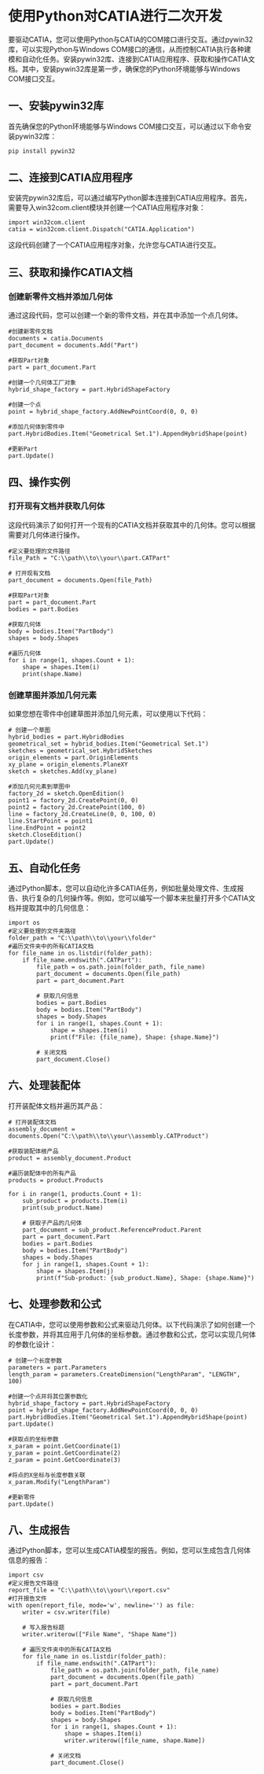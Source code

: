 # 使用Python对CATIA进行二次开发

要驱动CATIA，您可以使用Python与CATIA的COM接口进行交互。通过pywin32库，可以实现Python与Windows COM接口的通信，从而控制CATIA执行各种建模和自动化任务。安装pywin32库、连接到CATIA应用程序、获取和操作CATIA文档。其中，安装pywin32库是第一步，确保您的Python环境能够与Windows COM接口交互。

## 一、安装pywin32库
首先确保您的Python环境能够与Windows COM接口交互，可以通过以下命令安装pywin32库：
```bash
pip install pywin32
```

## 二、连接到CATIA应用程序
安装完pywin32库后，可以通过编写Python脚本连接到CATIA应用程序。首先，需要导入win32com.client模块并创建一个CATIA应用程序对象：
```
import win32com.client
catia = win32com.client.Dispatch("CATIA.Application")
```
这段代码创建了一个CATIA应用程序对象，允许您与CATIA进行交互。

## 三、获取和操作CATIA文档
### 创建新零件文档并添加几何体
通过这段代码，您可以创建一个新的零件文档，并在其中添加一个点几何体。
```
#创建新零件文档
documents = catia.Documents
part_document = documents.Add("Part")

#获取Part对象
part = part_document.Part

#创建一个几何体工厂对象
hybrid_shape_factory = part.HybridShapeFactory

#创建一个点
point = hybrid_shape_factory.AddNewPointCoord(0, 0, 0)

#添加几何体到零件中
part.HybridBodies.Item("Geometrical Set.1").AppendHybridShape(point)

#更新Part
part.Update()
```

## 四、操作实例
### 打开现有文档并获取几何体
这段代码演示了如何打开一个现有的CATIA文档并获取其中的几何体。您可以根据需要对几何体进行操作。
```
#定义要处理的文件路径
file_Path = "C:\\path\\to\\your\\part.CATPart"

# 打开现有文档
part_document = documents.Open(file_Path)

#获取Part对象
part = part_document.Part
bodies = part.Bodies

#获取几何体
body = bodies.Item("PartBody")
shapes = body.Shapes

#遍历几何体
for i in range(1, shapes.Count + 1):
    shape = shapes.Item(i)
    print(shape.Name)
```

### 创建草图并添加几何元素
如果您想在零件中创建草图并添加几何元素，可以使用以下代码：
```
# 创建一个草图
hybrid_bodies = part.HybridBodies
geometrical_set = hybrid_bodies.Item("Geometrical Set.1")
sketches = geometrical_set.HybridSketches
origin_elements = part.OriginElements
xy_plane = origin_elements.PlaneXY
sketch = sketches.Add(xy_plane)

#添加几何元素到草图中
factory_2d = sketch.OpenEdition()
point1 = factory_2d.CreatePoint(0, 0)
point2 = factory_2d.CreatePoint(100, 0)
line = factory_2d.CreateLine(0, 0, 100, 0)
line.StartPoint = point1
line.EndPoint = point2
sketch.CloseEdition()
part.Update()
```
## 五、自动化任务

通过Python脚本，您可以自动化许多CATIA任务，例如批量处理文件、生成报告、执行复杂的几何操作等。例如，您可以编写一个脚本来批量打开多个CATIA文档并提取其中的几何信息：
```
import os
#定义要处理的文件夹路径
folder_path = "C:\\path\\to\\your\\folder"
#遍历文件夹中的所有CATIA文档
for file_name in os.listdir(folder_path):
    if file_name.endswith(".CATPart"):
        file_path = os.path.join(folder_path, file_name)
        part_document = documents.Open(file_path)
        part = part_document.Part
		
		# 获取几何信息
        bodies = part.Bodies
        body = bodies.Item("PartBody")
        shapes = body.Shapes
        for i in range(1, shapes.Count + 1):
            shape = shapes.Item(i)
            print(f"File: {file_name}, Shape: {shape.Name}")
			
		# 关闭文档
        part_document.Close()
```
## 六、处理装配体

打开装配体文档并遍历其产品：
```
# 打开装配体文档
assembly_document = documents.Open("C:\\path\\to\\your\\assembly.CATProduct")

#获取装配体根产品
product = assembly_document.Product

#遍历装配体中的所有产品
products = product.Products

for i in range(1, products.Count + 1):
    sub_product = products.Item(i)
    print(sub_product.Name)
	
	# 获取子产品的几何体
    part_document = sub_product.ReferenceProduct.Parent
    part = part_document.Part
    bodies = part.Bodies
    body = bodies.Item("PartBody")
    shapes = body.Shapes
    for j in range(1, shapes.Count + 1):
        shape = shapes.Item(j)
        print(f"Sub-product: {sub_product.Name}, Shape: {shape.Name}")
```
## 七、处理参数和公式

在CATIA中，您可以使用参数和公式来驱动几何体。以下代码演示了如何创建一个长度参数，并将其应用于几何体的坐标参数。通过参数和公式，您可以实现几何体的参数化设计：
```
# 创建一个长度参数
parameters = part.Parameters
length_param = parameters.CreateDimension("LengthParam", "LENGTH", 100)

#创建一个点并将其位置参数化
hybrid_shape_factory = part.HybridShapeFactory
point = hybrid_shape_factory.AddNewPointCoord(0, 0, 0)
part.HybridBodies.Item("Geometrical Set.1").AppendHybridShape(point)
part.Update()

#获取点的坐标参数
x_param = point.GetCoordinate(1)
y_param = point.GetCoordinate(2)
z_param = point.GetCoordinate(3)

#将点的X坐标与长度参数关联
x_param.Modify("LengthParam")

#更新零件
part.Update()
```

## 八、生成报告

通过Python脚本，您可以生成CATIA模型的报告。例如，您可以生成包含几何体信息的报告：
```
import csv
#定义报告文件路径
report_file = "C:\\path\\to\\your\\report.csv"
#打开报告文件
with open(report_file, mode='w', newline='') as file:
    writer = csv.writer(file)
	
	# 写入报告标题
    writer.writerow(["File Name", "Shape Name"])
	
	# 遍历文件夹中的所有CATIA文档
    for file_name in os.listdir(folder_path):
        if file_name.endswith(".CATPart"):
            file_path = os.path.join(folder_path, file_name)
            part_document = documents.Open(file_path)
            part = part_document.Part
			
			# 获取几何信息
            bodies = part.Bodies
            body = bodies.Item("PartBody")
            shapes = body.Shapes
            for i in range(1, shapes.Count + 1):
                shape = shapes.Item(i)
                writer.writerow([file_name, shape.Name])
				
			# 关闭文档
            part_document.Close()
```